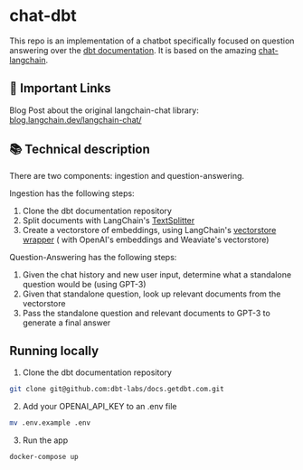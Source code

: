 # chat-dbt

This repo is an implementation of a chatbot specifically focused on question answering over
the [dbt documentation](https://docs.getdbt.com/docs/introduction).
It is based on the amazing [chat-langchain](https://github.com/hwchase17/chat-langchain).

## 🚀 Important Links

Blog Post about the original
langchain-chat library: [blog.langchain.dev/langchain-chat/](https://blog.langchain.dev/langchain-chat/)

## 📚 Technical description

There are two components: ingestion and question-answering.

Ingestion has the following steps:

1. Clone the dbt documentation repository
2. Split documents with
   LangChain's [TextSplitter](https://langchain.readthedocs.io/en/latest/modules/utils/combine_docs_examples/textsplitter.html)
3. Create a vectorstore of embeddings, using
   LangChain's [vectorstore wrapper](https://langchain.readthedocs.io/en/latest/modules/utils/combine_docs_examples/vectorstores.html) (
   with OpenAI's embeddings and Weaviate's vectorstore)

Question-Answering has the following steps:

1. Given the chat history and new user input, determine what a standalone question would be (using GPT-3)
2. Given that standalone question, look up relevant documents from the vectorstore
3. Pass the standalone question and relevant documents to GPT-3 to generate a final answer

## Running locally

1. Clone the dbt documentation repository

```bash
git clone git@github.com:dbt-labs/docs.getdbt.com.git
```

2. Add your OPENAI_API_KEY to an .env file

```bash
mv .env.example .env
```

3. Run the app

```bash
docker-compose up
```


